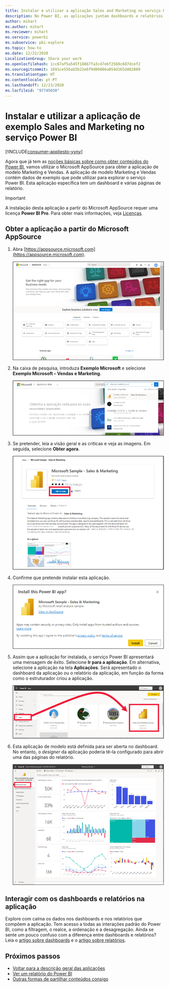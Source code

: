 ```yaml
---
title: Instalar e utilizar a aplicação Sales and Marketing no serviço Power BI
description: No Power BI, as aplicações juntam dashboards e relatórios num único local. Instale a aplicação Vendas e Marketing a partir do AppSource do Power BI.
author: mihart
ms.author: mihart
ms.reviewer: mihart
ms.service: powerbi
ms.subservice: pbi-explore
ms.topic: how-to
ms.date: 12/22/2020
LocalizationGroup: Share your work
ms.openlocfilehash: 1cc67af5a545f18867fa3c47ebf2568c687dcef2
ms.sourcegitcommit: 1691ce556ab5b22e6f9d06086a054d165d482809
ms.translationtype: HT
ms.contentlocale: pt-PT
ms.lasthandoff: 12/23/2020
ms.locfileid: "97745030"
---
```

# <a name="install-and-use-the-sample-sales-and-marketing-app-in-the-power-bi-service"></a>Instalar e utilizar a aplicação de exemplo Sales and Marketing no serviço Power BI

[!INCLUDE[consumer-appliesto-yyny](../includes/consumer-appliesto-yyny.md)]

Agora que já tem as [noções básicas sobre como obter conteúdos do Power BI](end-user-app-view.md), vamos utilizar o Microsoft AppSource para obter a aplicação de modelo Marketing e Vendas. A aplicação de modelo Marketing e Vendas contém dados de exemplo que pode utilizar para explorar o serviço Power BI. Esta aplicação específica tem um dashboard e várias páginas de relatório. 

> [!IMPORTANT]
> A instalação desta aplicação a partir do Microsoft AppSource requer uma licença **Power BI Pro**.  Para obter mais informações, veja [Licenças](end-user-license.md).

## <a name="get-the-app-from-microsoft-appsource"></a>Obter a aplicação a partir do Microsoft AppSource

1. Abra [https://appsource.microsoft.com](https://appsource.microsoft.com).

   ![abrir site do AppSource  ](./media/end-user-app-marketing/power-bi-appsource-start.png)

1. Na caixa de pesquisa, introduza **Exemplo Microsoft** e selecione **Exemplo Microsoft – Vendas e Marketing**. 

    ![Obter aplicações  ](./media/end-user-app-marketing/power-bi-appsource-search.png)

1. Se pretender, leia a visão geral e as críticas e veja as imagens.  Em seguida, selecione **Obter agora**.

   ![Oferta de aplicações no AppSource](./media/end-user-app-marketing/power-bi-app-offer.png)

1. Confirme que pretende instalar esta aplicação.

   ![Instalar esta aplicação?](./media/end-user-app-marketing/power-bi-install-confirm.png)

5. Assim que a aplicação for instalada, o serviço Power BI apresentará uma mensagem de êxito. Selecione **Ir para a aplicação**. Em alternativa, selecione a aplicação na tela **Aplicações**. Será apresentado o dashboard da aplicação ou o relatório da aplicação, em função da forma como o estruturador criou a aplicação.


    ![Aplicações no Power BI](./media/end-user-app-marketing/power-bi-marketing.png)

7.  Esta aplicação de modelo está definida para ser aberta no dashboard. No entanto, o *designer* da aplicação poderia tê-la configurado para abrir uma das páginas do relatório.  

    ![Captura de ecrã a mostrar um dashboard da aplicação.](./media/end-user-app-marketing/power-bi-dashboard.png)




## <a name="interact-with-the-dashboards-and-reports-in-the-app"></a>Interagir com os dashboards e relatórios na aplicação
Explore com calma os dados nos dashboards e nos relatórios que compõem a aplicação. Tem acesso a todas as interações padrão do Power BI, como a filtragem, o realce, a ordenação e a desagregação.  Ainda se sente um pouco confuso com a diferença entre dashboards e relatórios?  Leia o [artigo sobre dashboards](end-user-dashboards.md) e o [artigo sobre relatórios](end-user-reports.md).  




## <a name="next-steps"></a>Próximos passos
* [Voltar para a descrição geral das aplicações](end-user-apps.md)    
* [Ver um relatório do Power BI](end-user-report-open.md)    
* [Outras formas de partilhar conteúdos consigo](end-user-shared-with-me.md)
